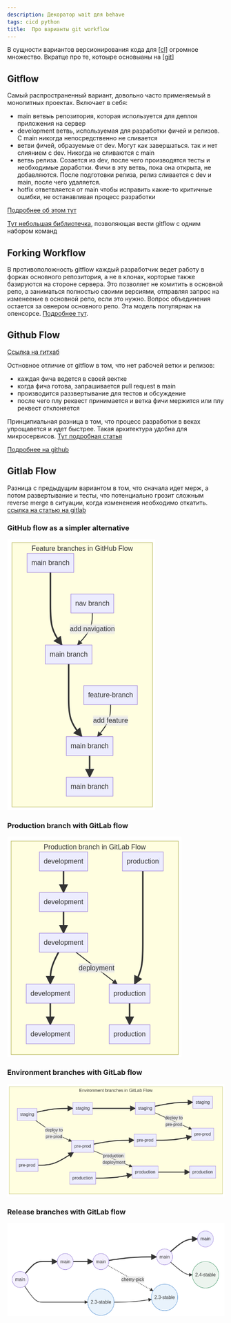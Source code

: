 ```yaml
---
description: Декоратор wait для behave
tags: cicd python
title:  Про варианты git workflow
---
```

В сущности вариантов версионирования кода для [[cl]] огромное множество. Вкратце про те, котоыре основыаны на [[git]]

## Gitflow

Самый распространенный вариант, довольно часто применяемый в монолитных проектах. Включает в себя:

- main ветвыь репозитория, которая используется для деплоя приложения на сервер
- development ветвь, используемая для разработки фичей и релизов. С main никогда непосредственно не сливается
- ветви фичей, образуемые от dev. Могут как завершаться. так и нет слиянием с dev. Никогда не сливаются с main
- ветвь релиза. Созается из dev, после чего производятся тесты и необходимые доработки. Фичи в эту ветвь, пока она открыта, не добавляются. После подготовки релиза, релиз сливается с dev и main, после чего удаляется.
- hotfix ответвляется от main чтобы исправить какие-то критичные ошибки, не останавливая процесс разработки

[Подробнее об этом тут](https://www.atlassian.com/ru/git/tutorials/comparing-workflows/gitflow-workflow)

[Тут небольшая библиотечка](https://danielkummer.github.io/git-flow-cheatsheet/index.ru_RU.html), позволяющая вести gitflow с одним набором команд

## Forking Workflow

В противоположность gitflow каждый разработчик ведет работу в форках основного репозитория, а не в клонах, корторые также базируются на стороне сервера. Это позволяет не комитить в основной репо, а заниматься полностью своими версиями, отправляя запрос на изменеение в основной репо, если это нужно. Вопрос объединения остается за овнером основного репо. Эта модель популярнак на опенсорсе. [Подробнее тут](https://www.atlassian.com/ru/git/tutorials/comparing-workflows/forking-workflow).

## Github Flow

[Ссылка на гитхаб](https://docs.github.com/en/get-started/quickstart/github-flow)

Остновное отличие от gitflow в том, что нет рабочей ветки и релизов:

- каждая фича ведется в своей вектке
- когда фича готова, запрашивается pull request в main
- производится раззвертывание для тестов и обсуждение
- после чего плу реквест принимается и ветка фичи мержится или плу реквест отклоняется

Принципиальная разница в том, что процесс разработки в веках упрощавется и идет быстрее. Такая архитектура удобна для микросервисов. [Тут подробная статья](https://habr.com/ru/post/346066/)

[Подробнее на github](https://mcs.mail.ru/help/ru_RU/manage-k8s/k8s-docker-reg)

## Gitlab Flow

Разница с предыдущим вариантом в том, что сначала идет мерж, а потом развертывание и тесты, что потенциально грозит сложным reverse merge в ситуации, когда измененеия необходимо откатить. [ссылка на статью на gitlab](https://docs.gitlab.com/ee/topics/gitlab_flow.html)

### GitHub flow as a simpler alternative

![GitHub flow as a simpler alternative](../attachments/2021-09-20-22-41-46.png)

### Production branch with GitLab flow

![Production branch with GitLab flow](../attachments/2021-09-20-22-42-16.png)

### Environment branches with GitLab flow

![Environment branches with GitLab flow](../attachments/2021-09-20-22-43-35.png)

### Release branches with GitLab flow

![Release branches with GitLab flow](../attachments/2021-09-20-22-44-15.png)

[//begin]: # "Autogenerated link references for markdown compatibility"
[cl]: cl "ci/cd - непрервыная интеграция"
[git]: ../lists/git "Git"
[//end]: # "Autogenerated link references"